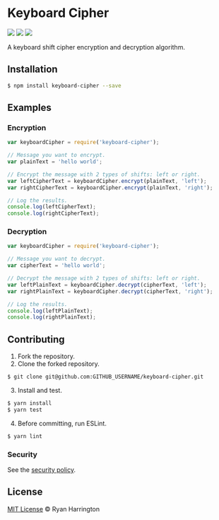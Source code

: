 # Keyboard Cipher
![](https://github.com/LeSirH/keyboard-cipher/actions/workflows/test.yml/badge.svg)
![](https://img.shields.io/github/languages/code-size/LeSirH/keyboard-cipher?label=Size)
![](https://img.shields.io/npm/dw/keyboard-cipher)

A keyboard shift cipher encryption and decryption algorithm.

## Installation
```bash
$ npm install keyboard-cipher --save
```

## Examples

### Encryption
```js
var keyboardCipher = require('keyboard-cipher');

// Message you want to encrypt.
var plainText = 'hello world';

// Encrypt the message with 2 types of shifts: left or right.
var leftCipherText = keyboardCipher.encrypt(plainText, 'left');
var rightCipherText = keyboardCipher.encrypt(plainText, 'right');

// Log the results.
console.log(leftCipherText);
console.log(rightCipherText);
```

### Decryption
```js
var keyboardCipher = require('keyboard-cipher');

// Message you want to decrypt.
var cipherText = 'hello world';

// Decrypt the message with 2 types of shifts: left or right.
var leftPlainText = keyboardCipher.decrypt(cipherText, 'left');
var rightPlainText = keyboardCipher.decrypt(cipherText, 'right');

// Log the results.
console.log(leftPlainText);
console.log(rightPlainText);
```

## Contributing
1. Fork the repository.
2. Clone the forked repository.
```bash
$ git clone git@github.com:GITHUB_USERNAME/keyboard-cipher.git
```
3. Install and test.
```bash
$ yarn install
$ yarn test
```
4. Before committing, run ESLint.
```bash
$ yarn lint
```

### Security
See the [security policy](/SECURITY.md).

## License
[MIT License](/LICENSE) :copyright: Ryan Harrington
